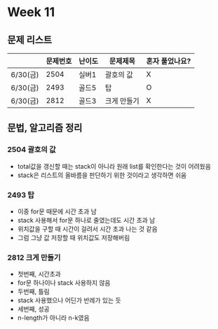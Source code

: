 # Week 11

## 문제 리스트

|       |문제번호|난이도|문제제목|혼자 풀었나요?|
|-------|-------|------|-------|-------------|
|6/30(금)|2504|실버1|괄호의 값|X|
|6/30(금)|2493|골드5|탑|O|
|6/30(금)|2812|골드3|크게 만들기|X|

## 문법, 알고리즘 정리

### 2504 괄호의 값
- total값을 갱신할 때는 stack이 아니라 원래 list를 확인한다는 것이 어려웠음
- stack은 리스트의 올바름을 판단하기 위한 것이라고 생각하면 쉬움

### 2493 탑
- 이중 for문 때문에 시간 초과 남
- stack 사용해서 for문 하나로 줄였는데도 시간 초과 남
- 위치값을 구할 때 시간이 걸려서 시간 초과 나는 것 같음
- 그럼 그냥 값 저장할 때 위치값도 저장해버림

### 2812 크게 만들기
- 첫번째, 시간초과
- for문 하나이나 stack 사용하지 않음
- 두번째, 틀림
- stack 사용했으나 어딘가 반례가 있는 듯
- 세번째, 성공
- n-length가 아니라 n-k였음